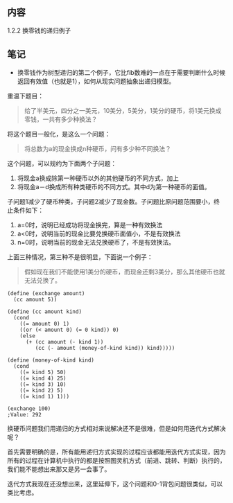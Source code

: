## 内容

1.2.2 换零钱的递归例子

## 笔记

- 换零钱作为树型递归的第二个例子，它比fib数难的一点在于需要判断什么时候返回有效值（也就是1），如何从现实问题抽象出递归模型。

重温下题目：
> 给了半美元，四分之一美元，10美分，5美分，1美分的硬币，将1美元换成零钱，一共有多少种换法？

将这个题目一般化，是这么一个问题：
> 将总数为a的现金换成n种硬币，问有多少种不同换法？

这个问题，可以规约为下面两个子问题：
1. 将现金a换成除第一种硬币以外的其他硬币的不同方式，加上
2. 将现金a－d换成所有种类硬币的不同方式。其中d为第一种硬币的面值。

子问题1减少了硬币种类，子问题2减少了现金数。子问题比原问题范围要小，终止条件如下：
1. a=0时，说明已经成功将现金换完，算是一种有效换法
2. a<0时，说明当前的现金比要兑换硬币面值小，不是有效换法
3. n=0时，说明当前的现金无法兑换硬币了，不是有效换法。

上面三种情况，第三种不是很明显，下面说一个例子：

> 假如现在我们不能使用1美分的硬币，而现金还剩3美分，那么其他硬币也就无法兑换了。

```
(define (exchange amount)
  (cc amount 5))

(define (cc amount kind)
  (cond
    ((= amount 0) 1)
    ((or (< amount 0) (= 0 kind)) 0)
    (else
      (+ (cc amount (- kind 1))
         (cc (- amount (money-of-kind kind)) kind)))))

(define (money-of-kind kind)
  (cond
    ((= kind 5) 50)
    ((= kind 4) 25)
    ((= kind 3) 10)
    ((= kind 2) 5)
    ((= kind 1) 1)))

(exchange 100)
;Value: 292
```

换硬币问题我们用递归的方式相对来说解决还不是很难，但是如何用迭代方式解决呢？

首先需要明确的是，所有能用递归方式实现的过程应该都能用迭代方式实现，因为所有的过程在计算机中执行的都是按照图灵机方式（前进、跳转、判断）执行的，我们能不能想出来那又是另一会事了。

迭代方式我现在还没想出来，这里延伸下，这个问题和0-1背包问题很类似，可以类比考虑。